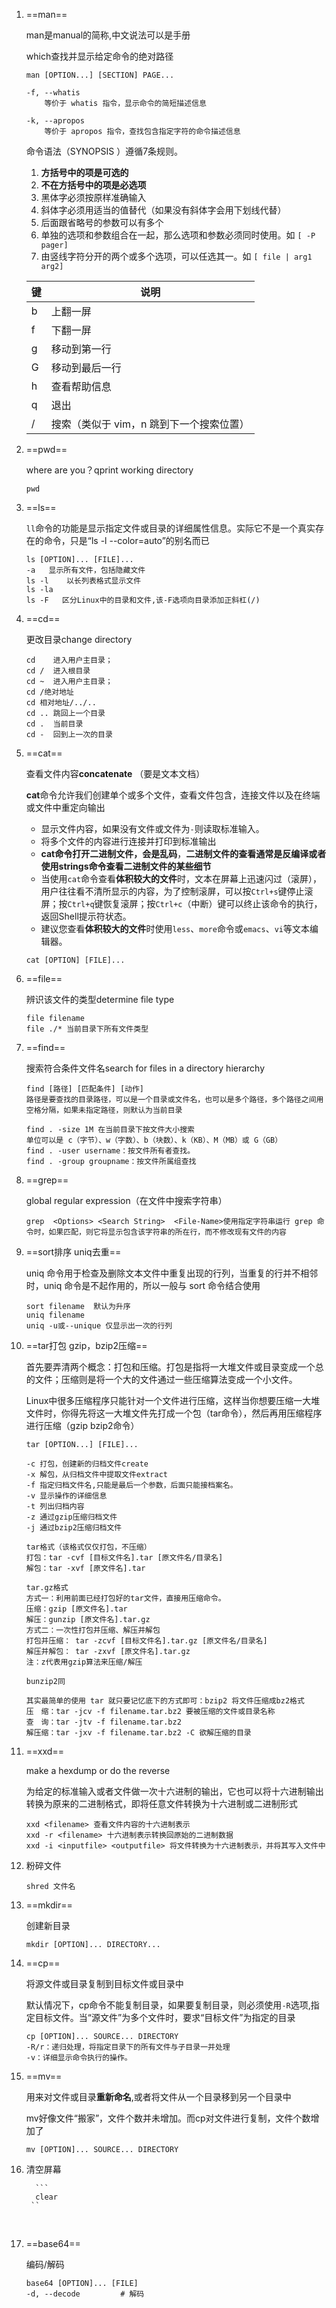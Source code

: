 1. ==man==

   man是manual的简称,中文说法可以是手册

   which查找并显示给定命令的绝对路径

   ```
   man [OPTION...] [SECTION] PAGE...
    
   -f, --whatis
       等价于 whatis 指令，显示命令的简短描述信息
   
   -k, --apropos
       等价于 apropos 指令，查找包含指定字符的命令描述信息
   ```

   命令语法（SYNOPSIS ）遵循7条规则。

   1. **方括号中的项是可选的**
   2. **不在方括号中的项是必选项**
   3. 黑体字必须按原样准确输入
   4. 斜体字必须用适当的值替代（如果没有斜体字会用下划线代替）
   5. 后面跟省略号的参数可以有多个
   6. 单独的选项和参数组合在一起，那么选项和参数必须同时使用。如 `[ -P pager]`
   7. 由竖线字符分开的两个或多个选项，可以任选其一。如 `[ file | arg1 arg2]`

   | 键   | 说明                                     |
   | ---- | ---------------------------------------- |
   | b    | 上翻一屏                                 |
   | f    | 下翻一屏                                 |
   | g    | 移动到第一行                             |
   | G    | 移动到最后一行                           |
   | h    | 查看帮助信息                             |
   | q    | 退出                                     |
   | /    | 搜索（类似于 vim，n 跳到下一个搜索位置） |

   

2. ==pwd==

   where are you？qprint working directory

   ```
   pwd 
   ```

   

3. ==ls==

   `ll`命令的功能是显示指定文件或目录的详细属性信息。实际它不是一个真实存在的命令，只是“ls -l --color=auto”的别名而已

   ```
   ls [OPTION]... [FILE]...
   -a	显示所有文件，包括隐藏文件
   ls -l	以长列表格式显示文件
   ls -la
   ls -F   区分Linux中的目录和文件,该-F选项向目录添加正斜杠(/)
   ```

   

4. ==cd==

   更改目录change directory

   ```
   cd    进入用户主目录；
   cd /  进入根目录
   cd ~  进入用户主目录；
   cd /绝对地址 
   cd 相对地址/../..
   cd .. 跳回上一个目录
   cd .  当前目录
   cd -  回到上一次的目录
   ```

   

5. ==cat==

   查看文件内容**concatenate** （要是文本文档）

   **cat**命令允许我们创建单个或多个文件，查看文件包含，连接文件以及在终端或文件中重定向输出

   * 显示文件内容，如果没有文件或文件为`-`则读取标准输入。

   - 将多个文件的内容进行连接并打印到标准输出

   * **cat命令打开二进制文件，会是乱码**，**二进制文件的查看通常是反编译或者使用strings命令查看二进制文件的某些细节**
   * 当使用`cat`命令查看**体积较大的文件**时，文本在屏幕上迅速闪过（滚屏），用户往往看不清所显示的内容，为了控制滚屏，可以按`Ctrl+s`键停止滚屏；按`Ctrl+q`键恢复滚屏；按`Ctrl+c`（中断）键可以终止该命令的执行，返回Shell提示符状态。
   * 建议您查看**体积较大的文件**时使用`less`、`more`命令或`emacs`、`vi`等文本编辑器。

   ```
   cat [OPTION] [FILE]...
   ```

   

6. ==file==

   辨识该文件的类型determine file type

   ```
   file filename
   file ./* 当前目录下所有文件类型
   ```

   

7. ==find==

   搜索符合条件文件名search for files in a directory hierarchy

   ```
   find [路径] [匹配条件] [动作]
   路径是要查找的目录路径，可以是一个目录或文件名，也可以是多个路径，多个路径之间用空格分隔，如果未指定路径，则默认为当前目录
   
   find . -size 1M 在当前目录下按文件大小搜索
   单位可以是 c（字节）、w（字数）、b（块数）、k（KB）、M（MB）或 G（GB）
   find . -user username：按文件所有者查找。
   find . -group groupname：按文件所属组查找
   ```

   

8. ==grep==

   global regular expression（在文件中搜索字符串）

   ```
   grep  <Options> <Search String>  <File-Name>使用指定字符串运行 grep 命令时，如果匹配，则它将显示包含该字符串的所在行，而不修改现有文件的内容
   ```

   

9. ==sort排序 uniq去重==

   uniq 命令用于检查及删除文本文件中重复出现的行列，当重复的行并不相邻时，uniq 命令是不起作用的，所以一般与 sort 命令结合使用

   ```
   sort filename  默认为升序
   uniq filename
   uniq -u或--unique 仅显示出一次的行列
   ```

   

10. ==tar打包 gzip，bzip2压缩==

    首先要弄清两个概念：打包和压缩。打包是指将一大堆文件或目录变成一个总的文件；压缩则是将一个大的文件通过一些压缩算法变成一个小文件。

    Linux中很多压缩程序只能针对一个文件进行压缩，这样当你想要压缩一大堆文件时，你得先将这一大堆文件先打成一个包（tar命令），然后再用压缩程序进行压缩（gzip bzip2命令）

    ```
    tar [OPTION...] [FILE]...
    
    -c 打包，创建新的归档文件create
    -x 解包，从归档文件中提取文件extract
    -f 指定归档文件名,只能是最后一个参数，后面只能接档案名。
    -v 显示操作的详细信息
    -t 列出归档内容
    -z 通过gzip压缩归档文件
    -j 通过bzip2压缩归档文件
    
    tar格式（该格式仅仅打包，不压缩）
    打包：tar -cvf [目标文件名].tar [原文件名/目录名]
    解包：tar -xvf [原文件名].tar
    
    tar.gz格式
    方式一：利用前面已经打包好的tar文件，直接用压缩命令。
    压缩：gzip [原文件名].tar
    解压：gunzip [原文件名].tar.gz
    方式二：一次性打包并压缩、解压并解包
    打包并压缩： tar -zcvf [目标文件名].tar.gz [原文件名/目录名]
    解压并解包： tar -zxvf [原文件名].tar.gz
    注：z代表用gzip算法来压缩/解压
    
    bunzip2同
    ```
    
    ```
    其实最简单的使用 tar 就只要记忆底下的方式即可：bzip2 将文件压缩成bz2格式
    压　缩：tar -jcv -f filename.tar.bz2 要被压缩的文件或目录名称
    查　询：tar -jtv -f filename.tar.bz2
    解压缩：tar -jxv -f filename.tar.bz2 -C 欲解压缩的目录
    ```
    
    

11. ==xxd==

    make a hexdump or do the reverse

    为给定的标准输入或者文件做一次十六进制的输出，它也可以将十六进制输出转换为原来的二进制格式，即将任意文件转换为十六进制或二进制形式

    ```
    xxd <filename> 查看文件内容的十六进制表示
    xxd -r <filename> 十六进制表示转换回原始的二进制数据
    xxd -i <inputfile> <outputfile> 将文件转换为十六进制表示，并将其写入文件中
    ```

    

12. 粉碎文件

    ```
    shred 文件名
    ```

13. ==mkdir==

    创建新目录

     ```
     mkdir [OPTION]... DIRECTORY...
     ```

    

14. ==cp==

    将源文件或目录复制到目标文件或目录中

    默认情况下，cp命令不能复制目录，如果要复制目录，则必须使用`-R`选项,指定目标文件。当“源文件”为多个文件时，要求“目标文件”为指定的目录

    ```
    cp [OPTION]... SOURCE... DIRECTORY
    -R/r：递归处理，将指定目录下的所有文件与子目录一并处理
    -v：详细显示命令执行的操作。
    ```

    

15. ==mv==

    用来对文件或目录**重新命名**,或者将文件从一个目录移到另一个目录中

    mv好像文件“搬家”，文件个数并未增加。而cp对文件进行复制，文件个数增加了

    ```
    mv [OPTION]... SOURCE... DIRECTORY
    ```

    

16. 清空屏幕

          ```
          clear
         ``

    ​     

17. ==base64==

    编码/解码

     ```
     base64 [OPTION]... [FILE]
     -d, --decode         # 解码
     ```

